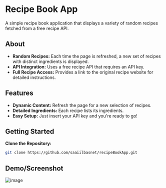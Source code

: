 # Recipe Book App

A simple recipe book application that displays a variety of random recipes fetched from a free recipe API.

## About

- **Random Recipes:** Each time the page is refreshed, a new set of recipes with distinct ingredients is displayed.
- **API Integration:** Uses a free recipe API that requires an API key.
- **Full Recipe Access:** Provides a link to the original recipe website for detailed instructions.

## Features

- **Dynamic Content:** Refresh the page for a new selection of recipes.
- **Detailed Ingredients:** Each recipe lists its ingredients.
- **Easy Setup:** Just insert your API key and you're ready to go!

## Getting Started

 **Clone the Repository:**
   ```bash
   git clone https://github.com/saaiilbasnet/recipeBookApp.git

  ```
## Demo/Screenshot
![image](https://github.com/user-attachments/assets/da398d80-1128-4984-aa67-3ab12f0e72c9)


